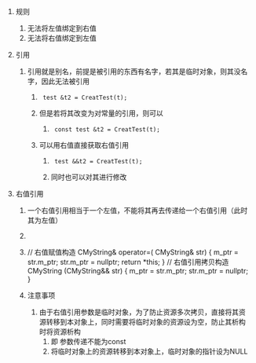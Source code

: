 1. 规则

    1. 无法将左值绑定到右值
    2. 无法将右值绑定到左值

2. 引用

    1. 引用就是别名，前提是被引用的东西有名字，若其是临时对象，则其没名字，因此无法被引用

        1. ```
            test &t2 = CreatTest(t);
            ```

        2. 但是若将其改变为对常量的引用，则可以

            1. ```
                const test &t2 = CreatTest(t);
                ```

        3. 可以用右值直接获取右值引用

            1. ```
                test &&t2 = CreatTest(t);
                ```

            2. 同时也可以对其进行修改

3. 右值引用

    1. 一个右值引用相当于一个左值，不能将其再去传递给一个右值引用（此时其为左值）

    2. 

    3. 	// 右值赋值构造
        	CMyString& operator=( CMyString& str)
        	{
        		m_ptr = str.m_ptr;
        		str.m_ptr = nullptr;
        		return *this;
        	}
        	// 右值引用拷贝构造
        	CMyString (CMyString&& str)
        	{
        		m_ptr = str.m_ptr;
        		str.m_ptr = nullptr;
        	}

    1. 注意事项
        1. 由于右值引用参数是临时对象，为了防止资源多次拷贝，直接将其资源转移到本对象上，同时需要将临时对象的资源设为空，防止其析构时将资源析构
            1. 即 参数传递不能为const
            2. 将临时对象上的资源转移到本对象上，临时对象的指针设为NULL